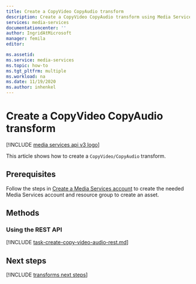 ```yaml
---
title: Create a CopyVideo CopyAudio transform
description: Create a CopyVideo CopyAudio transform using Media Services API.
services: media-services
documentationcenter: ''
author: IngridAtMicrosoft
manager: femila
editor: 

ms.assetid:
ms.service: media-services
ms.topic: how-to
ms.tgt_pltfrm: multiple
ms.workload: na
ms.date: 11/19/2020
ms.author: inhenkel
---
```


# Create a CopyVideo CopyAudio transform

[!INCLUDE [media services api v3 logo](./includes/v3-hr.md)]

This article shows how to create a `CopyVideo/CopyAudio` transform.

## Prerequisites

Follow the steps in [Create a Media Services account](./account-create-how-to.md) to create the needed Media Services account and resource group to create an asset.

## Methods

### Using the REST API

[!INCLUDE [task-create-copy-video-audio-rest.md](./includes/task-create-copy-video-audio-rest.md)]

## Next steps

[!INCLUDE [transforms next steps](./includes/transforms-next-steps.md)]
